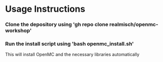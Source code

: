 # Usage Instructions

### Clone the depository using 'gh repo clone realmisch/openmc-workshop'
### Run the install script using 'bash openmc_install.sh'
This will install OpenMC and the necessary libraries automatically
